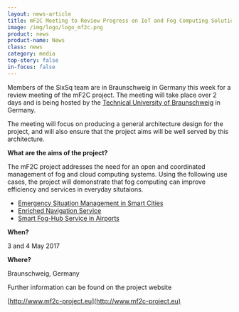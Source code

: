 ```yaml
---
layout: news-article
title: mF2C Meeting to Review Progress on IoT and Fog Computing Solutions
image: /img/logo/logo_mf2c.png
product: news
product-name: News
class: news
category: media
top-story: false
in-focus: false
---
```


Members of the SixSq team are in Braunschweig in Germany this week for a review meeting of the mF2C project. The meeting will take place over 2 days and is being hosted by the [Technical University of Braunschweig](https://www.tu-braunschweig.de/) in Germany.

The meeting will focus on producing a general architecture design for the project, and will also ensure that the project aims will be well served by this architecture.

**What are the aims of the project?**

The mF2C project addresses the need for an open and coordinated management of fog and cloud computing systems. Using the following use cases, the project will demonstrate that fog computing can improve efficiency and services in everyday situtaions.

- [Emergency Situation Management in Smart Cities](http://www.mf2c-project.eu/use-case-1-emergency-situation-management-in-smart-city-esm/)
- [Enriched Navigation Service](http://www.mf2c-project.eu/use-case-2-sentinel-smart-boat-use-case/)
- [Smart Fog-Hub Service in Airports](http://www.mf2c-project.eu/use-case-3-the-smart-fog-hub-service-in-airports/)


**When?**

3 and 4 May 2017

**Where?**

Braunschweig, Germany

Further information can be found on the project website

[http://www.mf2c-project.eu](http://www.mf2c-project.eu)

